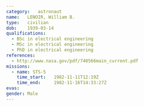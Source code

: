 ```yaml
---
category:	astronaut
name:	LENOIR, William B.
type:	civilian
dob:	1939-03-14
qualifications:
  - BSc in electrical engineering
  - MSc in electrical engineering
  - PhD in electrical engineering
references:
  - http://www.nasa.gov/pdf/740566main_current.pdf
missions:
  - name: STS-5
    time_start:   1982-11-11T12:19Z
    time_end:     1982-11-16T14:33:27Z
evas:
gender:	Male
---
```

